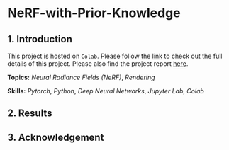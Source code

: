 # NeRF-with-Prior-Knowledge

## 1. Introduction

This project is hosted on `Colab`. Please follow the [link](https://drive.google.com/drive/folders/1oJkk1f5hWw_F-ndAl_hFj6-5HYAAj4gq?usp=sharing) to check out the full details of this project. Please also find the project report [here](CMPT985_Final_Report.pdf).

**Topics:** _Neural Radiance Fields (NeRF)_, _Rendering_

**Skills:** _Pytorch_, _Python_, _Deep Neural Networks_, _Jupyter Lab_, _Colab_

## 2. Results

## 3. Acknowledgement

